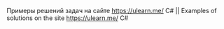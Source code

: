 Примеры решений задач на сайте https://ulearn.me/ C# || Examples of solutions on the site https://ulearn.me/ C#

